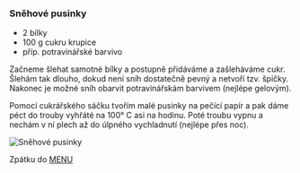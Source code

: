 ### Sněhové pusinky

- 2 bílky 
- 100 g cukru krupice
- příp. potravinářské barvivo

Začneme šlehat samotné bílky a postupně přidáváme a zašleháváme cukr. Šlehám tak dlouho, dokud není sníh dostatečně pevný a netvoří tzv. špičky. Nakonec je možné sníh obarvit potravinářskám barvivem (nejlépe gelovým). 

Pomocí cukrářského sáčku tvořím malé pusinky na pečící papír a pak dáme péct do trouby vyhřáté na 100° C asi na hodinu. Poté troubu vypnu a nechám v ní plech až do úlpného vychladnutí (nejlépe přes noc).

![Sněhové pusinky](../img/snehove_pusinky.JPG)

Zpátku do [MENU](../index)

